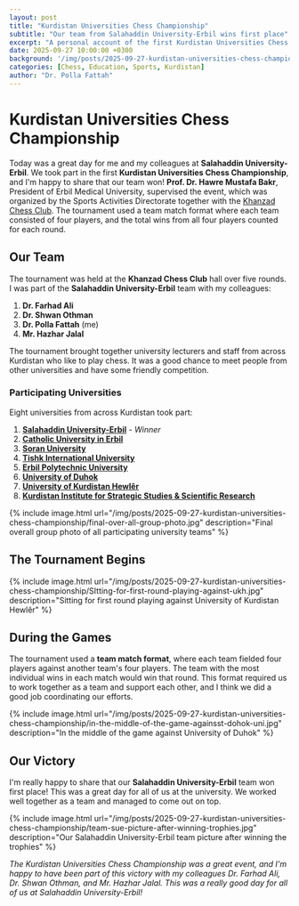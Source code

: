 ```yaml
---
layout: post
title: "Kurdistan Universities Chess Championship"
subtitle: "Our team from Salahaddin University-Erbil wins first place"
excerpt: "A personal account of the first Kurdistan Universities Chess Championship, where our team from Salahaddin University-Erbil came in first place among eight universities."
date: 2025-09-27 10:00:00 +0300
background: '/img/posts/2025-09-27-kurdistan-universities-chess-championship/banner-photo.jpg'
categories: [Chess, Education, Sports, Kurdistan]
author: "Dr. Polla Fattah"
---
```


# Kurdistan Universities Chess Championship

Today was a great day for me and my colleagues at **Salahaddin University-Erbil**. We took part in the first **Kurdistan Universities Chess Championship**, and I'm happy to share that our team won! **Prof. Dr. Hawre Mustafa Bakr**, President of Erbil Medical University, supervised the event, which was organized by the Sports Activities Directorate together with the [Khanzad Chess Club](https://www.khanzadchessclub.com/Default.aspx?l=1). The tournament used a team match format where each team consisted of four players, and the total wins from all four players counted for each round.

## Our Team

The tournament was held at the **Khanzad Chess Club** hall over five rounds. I was part of the **Salahaddin University-Erbil** team with my colleagues:

1. **Dr. Farhad Ali**
2. **Dr. Shwan Othman** 
3. **Dr. Polla Fattah** (me)
4. **Mr. Hazhar Jalal**

The tournament brought together university lecturers and staff from across Kurdistan who like to play chess. It was a good chance to meet people from other universities and have some friendly competition.

### Participating Universities

Eight universities from across Kurdistan took part:

1. **[Salahaddin University-Erbil](https://univsul.edu.iq)** - *Winner*
2. **[Catholic University in Erbil](https://catholic.edu.iq)**
3. **[Soran University](https://soran.edu.iq)**
4. **[Tishk International University](https://tishk.edu)**
5. **[Erbil Polytechnic University](https://epu.edu.iq)**
6. **[University of Duhok](https://uod.ac)**
7. **[University of Kurdistan Hewlêr](https://ukh.edu.krd)**
8. **[Kurdistan Institute for Strategic Studies & Scientific Research](https://kissr.edu.krd)**

{% include image.html 
  url="/img/posts/2025-09-27-kurdistan-universities-chess-championship/final-over-all-group-photo.jpg"
  description="Final overall group photo of all participating university teams"
%}

## The Tournament Begins

{% include image.html 
  url="/img/posts/2025-09-27-kurdistan-universities-chess-championship/SItting-for-first-round-playing-against-ukh.jpg"
  description="Sitting for first round playing against University of Kurdistan Hewlêr"
%}

## During the Games

The tournament used a **team match format**, where each team fielded four players against another team's four players. The team with the most individual wins in each match would win that round. This format required us to work together as a team and support each other, and I think we did a good job coordinating our efforts.

{% include image.html 
  url="/img/posts/2025-09-27-kurdistan-universities-chess-championship/in-the-middle-of-the-game-againsst-dohok-uni.jpg"
  description="In the middle of the game against University of Duhok"
%}


## Our Victory

I'm really happy to share that our **Salahaddin University-Erbil** team won first place! This was a great day for all of us at the university. We worked well together as a team and managed to come out on top.

{% include image.html 
  url="/img/posts/2025-09-27-kurdistan-universities-chess-championship/team-sue-picture-after-winning-trophies.jpg"
  description="Our Salahaddin University-Erbil team picture after winning the trophies"
%}




*The Kurdistan Universities Chess Championship was a great event, and I'm happy to have been part of this victory with my colleagues Dr. Farhad Ali, Dr. Shwan Othman, and Mr. Hazhar Jalal. This was a really good day for all of us at Salahaddin University-Erbil!*
